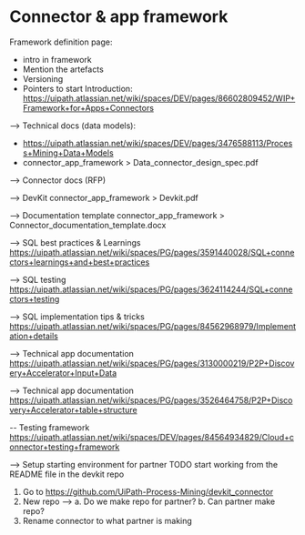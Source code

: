 # Connector & app framework
Framework definition page:
- intro in framework
- Mention the artefacts
- Versioning
- Pointers to start
Introduction:
https://uipath.atlassian.net/wiki/spaces/DEV/pages/86602809452/WIP+Framework+for+Apps+Connectors


--> Technical docs (data models):
- https://uipath.atlassian.net/wiki/spaces/DEV/pages/3476588113/Process+Mining+Data+Models
- connector_app_framework > Data_connector_design_spec.pdf

--> Connector docs (RFP)

--> DevKit
connector_app_framework > Devkit.pdf

--> Documentation template
connector_app_framework > Connector_documentation_template.docx

--> SQL best practices & Learnings
https://uipath.atlassian.net/wiki/spaces/PG/pages/3591440028/SQL+connectors+learnings+and+best+practices

--> SQL testing
https://uipath.atlassian.net/wiki/spaces/PG/pages/3624114244/SQL+connectors+testing

--> SQL implementation tips & tricks
https://uipath.atlassian.net/wiki/spaces/PG/pages/84562968979/Implementation+details

--> Technical app documentation
https://uipath.atlassian.net/wiki/spaces/PG/pages/3130000219/P2P+Discovery+Accelerator+Input+Data

--> Technical app documentation
https://uipath.atlassian.net/wiki/spaces/PG/pages/3526464758/P2P+Discovery+Accelerator+table+structure

-- Testing framework
https://uipath.atlassian.net/wiki/spaces/DEV/pages/84564934829/Cloud+connector+testing+framework

--> Setup starting environment for partner
TODO start working from the README file in the devkit repo
1. Go to https://github.com/UiPath-Process-Mining/devkit_connector
2. New repo --> 
	a. Do we make repo for partner?
	b. Can partner make repo?
3. Rename connector to what partner is making

